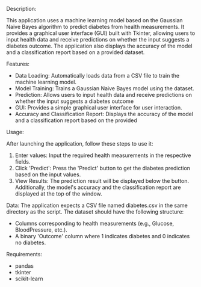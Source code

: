 Description:

This application uses a machine learning model based on the Gaussian Naive Bayes algorithm to predict diabetes from health measurements. It provides a graphical user interface (GUI) built with Tkinter, allowing users to input health data and receive predictions on whether the input suggests a diabetes outcome. The application also displays the accuracy of the model and a classification report based on a provided dataset.

Features:

+ Data Loading: Automatically loads data from a CSV file to train the machine learning model.
+ Model Training: Trains a Gaussian Naive Bayes model using the dataset.
+ Prediction: Allows users to input health data and receive predictions on whether the input suggests a diabetes outcome
+ GUI: Provides a simple graphical user interface for user interaction.
+ Accuracy and Classification Report: Displays the accuracy of the model and a classification report based on the provided

Usage:

After launching the application, follow these steps to use it:

1. Enter values: Input the required health measurements in the respective fields.
2. Click 'Predict': Press the 'Predict' button to get the diabetes prediction based on the input values.
3. View Results: The prediction result will be displayed below the button. Additionally, the model's accuracy and the classification report are displayed at the top of the window.

Data:
The application expects a CSV file named diabetes.csv in the same directory as the script. The dataset should have the following structure:

+ Columns corresponding to health measurements (e.g., Glucose, BloodPressure, etc.).
+ A binary 'Outcome' column where 1 indicates diabetes and 0 indicates no diabetes.

Requirements:
+ pandas
+ tkinter
+ scikit-learn